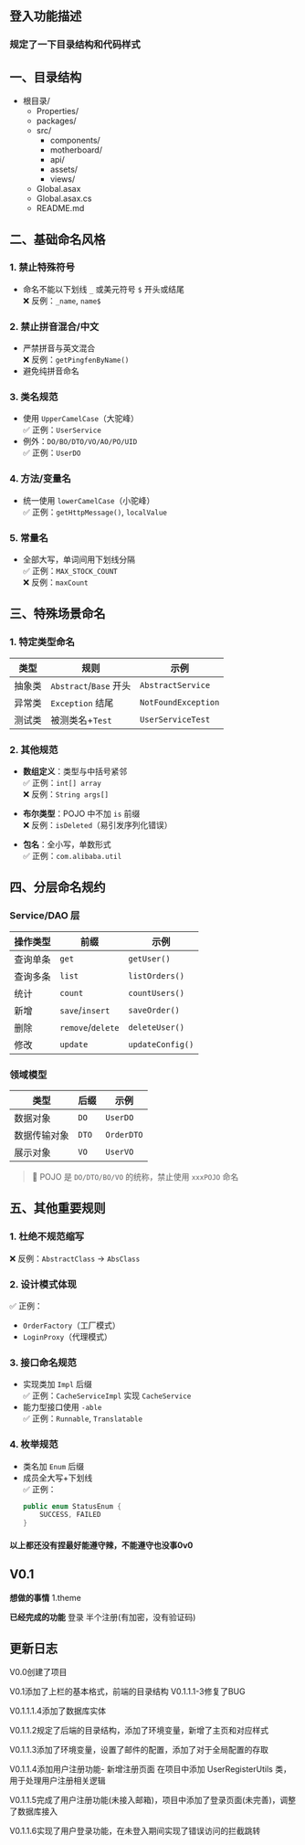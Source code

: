 
## 登入功能描述

### 规定了一下目录结构和代码样式


## 一、目录结构

- 根目录/
  - Properties/
  - packages/
  - src/
    - components/
    - motherboard/
    - api/
    - assets/
    - views/
  - Global.asax
  - Global.asax.cs
  - README.md


## 二、基础命名风格

### 1. 禁止特殊符号
- 命名不能以下划线 `_` 或美元符号 `$` 开头或结尾  
  ❌ 反例：`_name`, `name$`

### 2. 禁止拼音混合/中文
- 严禁拼音与英文混合  
  ❌ 反例：`getPingfenByName()`
- 避免纯拼音命名

### 3. 类名规范
- 使用 `UpperCamelCase`（大驼峰）  
  ✅ 正例：`UserService`
- 例外：`DO/BO/DTO/VO/AO/PO/UID`  
  ✅ 正例：`UserDO`

### 4. 方法/变量名
- 统一使用 `lowerCamelCase`（小驼峰）  
  ✅ 正例：`getHttpMessage()`, `localValue`

### 5. 常量名
- 全部大写，单词间用下划线分隔  
  ✅ 正例：`MAX_STOCK_COUNT`  
  ❌ 反例：`maxCount`

## 三、特殊场景命名

### 1. 特定类型命名
| 类型       | 规则                     | 示例               |
|------------|--------------------------|--------------------|
| 抽象类     | `Abstract`/`Base` 开头   | `AbstractService`  |
| 异常类     | `Exception` 结尾         | `NotFoundException`|
| 测试类     | 被测类名+`Test`          | `UserServiceTest`  |

### 2. 其他规范
- **数组定义**：类型与中括号紧邻  
  ✅ 正例：`int[] array`  
  ❌ 反例：`String args[]`

- **布尔类型**：POJO 中不加 `is` 前缀  
  ❌ 反例：`isDeleted`（易引发序列化错误）

- **包名**：全小写，单数形式  
  ✅ 正例：`com.alibaba.util`

## 四、分层命名规约

### Service/DAO 层
| 操作类型   | 前缀        | 示例           |
|------------|-------------|----------------|
| 查询单条   | `get`       | `getUser()`    |
| 查询多条   | `list`      | `listOrders()` |
| 统计       | `count`     | `countUsers()` |
| 新增       | `save`/`insert` | `saveOrder()` |
| 删除       | `remove`/`delete` | `deleteUser()` |
| 修改       | `update`    | `updateConfig()`|

### 领域模型
| 类型       | 后缀  | 示例       |
|------------|-------|------------|
| 数据对象   | `DO`  | `UserDO`   |
| 数据传输对象 | `DTO` | `OrderDTO` |
| 展示对象   | `VO`  | `UserVO`   |

> 📌 POJO 是 `DO/DTO/BO/VO` 的统称，禁止使用 `xxxPOJO` 命名

## 五、其他重要规则

### 1. 杜绝不规范缩写
❌ 反例：`AbstractClass` → `AbsClass`

### 2. 设计模式体现
✅ 正例：
- `OrderFactory`（工厂模式）
- `LoginProxy`（代理模式）

### 3. 接口命名规范
- 实现类加 `Impl` 后缀  
  ✅ 正例：`CacheServiceImpl` 实现 `CacheService`
- 能力型接口使用 `-able`  
  ✅ 正例：`Runnable`, `Translatable`

### 4. 枚举规范
- 类名加 `Enum` 后缀
- 成员全大写+下划线  
  ✅ 正例：
  ```java
  public enum StatusEnum {
      SUCCESS, FAILED
  }

#### 以上都还没有捏最好能遵守辣，不能遵守也没事0v0


## V0.1
**想做的事情**
1.theme

**已经完成的功能**
登录
半个注册(有加密，没有验证码)


## 更新日志
V0.0创建了项目

V0.1添加了上栏的基本格式，前端的目录结构
V0.1.1.1-3修复了BUG

V0.1.1.1.4添加了数据库实体

V0.1.1.2规定了后端的目录结构，添加了环境变量，新增了主页和对应样式

V0.1.1.3添加了环境变量，设置了邮件的配置，添加了对于全局配置的存取

V0.1.1.4添加用户注册功能- 新增注册页面 在项目中添加 UserRegisterUtils 类，用于处理用户注册相关逻辑

V0.1.1.5完成了用户注册功能(未接入邮箱)，项目中添加了登录页面(未完善)，调整了数据库接入

V0.1.1.6实现了用户登录功能，在未登入期间实现了错误访问的拦截跳转


